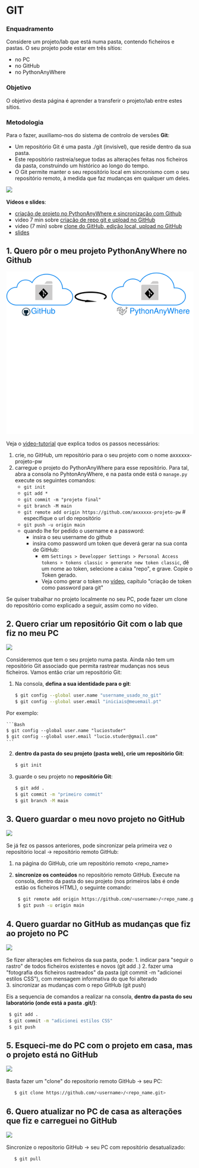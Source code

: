 # GIT
### Enquadramento 

Considere um projeto/lab que está numa pasta, contendo ficheiros e pastas. O seu projeto pode estar em três sítios: 
* no PC
* no GitHub 
* no PythonAnyWhere


### Objetivo
O objetivo desta página é aprender a transferir o projeto/lab entre estes sítios. 

### Metodologia

Para o fazer, auxiliamo-nos do sistema de controlo de versões **Git**:
* Um repositório Git é uma pasta ./git (invisível), que reside dentro da sua pasta. 
* Este repositório rastreia/segue todas as alterações feitas nos ficheiros da pasta, construindo um histórico ao longo do tempo. 
* O Git permite manter o seu repositório local em sincronismo com o seu repositório remoto, à medida que faz mudanças em qualquer um deles.

<img src="https://user-images.githubusercontent.com/42048382/221050972-e514079d-a572-43d9-bd39-0b5566321e34.png" width="100px">

**Vídeos e slides**: 
* [criação de projeto no PythonAnyWhere e sincronização com Github](https://educast.fccn.pt/vod/clips/29lxpwwtds/html5.html?locale=pt) 
* video 7 min sobre [criação de repo git e upload no GitHub](https://educast.fccn.pt/vod/clips/1x4q1ux6mv/streaming.html?locale=pt)
* video (7 min) sobre [clone do GitHub, edição local, upload no GitHub](https://educast.fccn.pt/vod/clips/170nrt6pya/streaming.html?locale=pt)
* [slides](https://github.com/ULHT-PW/git/blob/main/Git%20e%20GitHub_simples.pdf)

## 1. Quero pôr o meu projeto PythonAnyWhere no Github

![Image Alt text](/pythonanywhere-git.svg)

Veja o [video-tutorial](https://educast.fccn.pt/vod/clips/29lxpwwtds/html5.html?locale=pt) que explica todos os passos necessários:

1. crie, no GitHub, um repositório para o seu projeto com o nome axxxxxx-projeto-pw
2. carregue o projeto do PythonAnyWhere para esse repositório. Para tal, abra a consola no PyhtonAnyWhere, e na pasta onde está o `manage.py` execute os seguintes comandos:
   * `git init`
   * `git add *`
   * `git commit -m "projeto final"`
   * `git branch -M main`
   * `git remote add origin https://github.com/axxxxxx-projeto-pw`  # especifique o url do repositório
   * `git push -u origin main`
   * quando lhe for pedido o username e a password:
       * insira o seu username do github
       * insira como password um token que deverá gerar na sua conta de GitHub:
          * em `Settings > Developper Settings > Personal Access tokens > tokens classic > generate new token classic`, dê um nome ao token,  selecione a caixa "repo", e grave. Copie o Token gerado.
          * Veja como gerar o token no [vídeo](https://github.com/ULHT-PW/git/blob/main/README.md), capítulo "criação de token como password para git"

Se quiser trabalhar no projeto localmente no seu PC, pode fazer um clone do repositório como explicado a seguir, assim como no vídeo.

## 2. Quero criar um repositório Git com o lab que fiz no meu PC
<img src="https://user-images.githubusercontent.com/42048382/221045249-00bfaf04-7898-4829-bd67-947ae4f349f3.png" width="70px">

Consideremos que tem o seu projeto numa pasta. Ainda não tem um repositório Git associado que permita rastrear mudanças nos seus ficheiros. Vamos então criar um repositório Git:

1. Na consola, **defina a sua identidade para o git**:
    ```Bash
    $ git config --global user.name "username_usado_no_git"
    $ git config --global user.email "iniciais@meuemail.pt"
    ```
    
Por exemplo:

    ```Bash
    $ git config --global user.name "luciostuder"
    $ git config --global user.email "lucio.studer@gmail.com"
    ```

2. **dentro da pasta do seu projeto (pasta web), crie um repositório Git**:
    ```Bash
    $ git init
    ```

3. guarde o seu projeto no **repositório Git**:
    ```Bash
    $ git add .
    $ git commit -m "primeiro commit"
    $ git branch -M main
    ```


## 3. Quero guardar o meu novo projeto no GitHub
<img src="https://user-images.githubusercontent.com/42048382/221045425-cdfb2233-5338-429d-9fdb-e5c10cc2c172.png" width="100px">

Se já fez os passos anteriores, pode sincronizar pela primeira vez o repositório local &rarr; repositório remoto GitHub:

1. na página do GitHub, crie um repositório remoto <repo_name>

2. **sincronize os conteúdos** no repositório remoto GitHub. Execute na consola, dentro da pasta do seu projeto (nos primeiros labs é onde estão os ficheiros HTML), o seguinte comando:
   ```Bash
    $ git remote add origin https://github.com/<username>/<repo_name.git>
    $ git push -u origin main
   ```   

## 4. Quero guardar no GitHub as mudanças que fiz ao projeto no PC
<img src="https://user-images.githubusercontent.com/42048382/221045425-cdfb2233-5338-429d-9fdb-e5c10cc2c172.png" width="100px">
    
Se fizer alterações em ficheiros da sua pasta, pode: 
    1. indicar para "seguir o rastro" de todos ficheiros existentes e novos (git add .) 
    2. fazer uma "fotografia dos ficheiros rastreados" da pasta (git commit -m "adicionei estilos CSS"), com mensagem informativa do que foi alterado  
    3. sincronizar as mudanças com o repo GitHub (git push)
    
Eis a sequencia de comandos a realizar na consola, **dentro da pasta do seu laboratório (onde está a pasta .git/)**:
   ```Bash
    $ git add .
    $ git commit -m "adicionei estilos CSS"
    $ git push
   ```
        
## 5. Esqueci-me do PC com o projeto em casa, mas o projeto está no GitHub
<img src="https://user-images.githubusercontent.com/42048382/221045530-175d4ee3-0c9c-4513-ab9d-cd2900987236.png" width="100px">

Basta fazer um "clone" do repositorio remoto GitHub &rarr; seu PC:

```Bash
   $ git clone https://github.com/<username>/<repo_name.git>
   ```   
   
## 6. Quero atualizar no PC de casa as alterações que fiz e carreguei no GitHub 
<img src="https://user-images.githubusercontent.com/42048382/221045571-36ea2212-dc4b-491e-bd4c-565969d8324c.png" width="100px">

Sincronize o repositorio GitHub &rarr; seu PC com repositório desatualizado:
```Bash
   $ git pull
   ```
        
